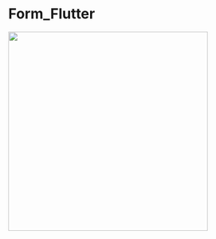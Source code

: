 # Form_Flutter

<img src="https://github.com/cmadrid19/Form_Flutter/blob/main/Screenshot_1620388613.png" width="400px"/>
